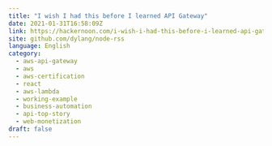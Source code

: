 ```yaml
---
title: "I wish I had this before I learned API Gateway"
date: 2021-01-31T16:58:09Z
link: https://hackernoon.com/i-wish-i-had-this-before-i-learned-api-gateway-tb1532d2?source=rss&utm_medium=RSS&utm_source=news.12bit.vn
site: github.com/dylang/node-rss
language: English
category:
  - aws-api-gateway
  - aws
  - aws-certification
  - react
  - aws-lambda
  - working-example
  - business-automation
  - api-top-story
  - web-monetization
draft: false
---
```

